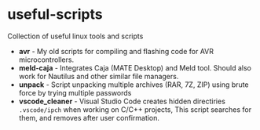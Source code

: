 # useful-scripts
Collection of useful linux tools and scripts

* **avr** - My old scripts for compiling and flashing code for AVR microcontrollers.
* **meld-caja** - Integrates Caja (MATE Desktop) and Meld tool. Should also work for Nautilus and other similar file managers.
* **unpack** - Script unpacking multiple archives (RAR, 7Z, ZIP) using brute force by trying multiple passwords
* **vscode_cleaner** - Visual Studio Code creates hidden directiries `.vscode/ipch` when working on C/C++ projects, This script searches for them, and removes after user confirmation. 
